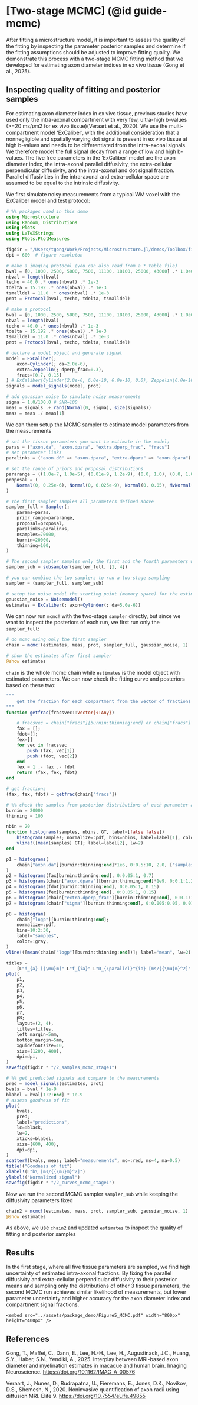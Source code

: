 # [Two-stage MCMC] (@id guide-mcmc)

After fitting a microstructure model, it is important to assess the quality of the fitting by inspecting the parameter posterior samples and determine if the fitting assumptions should be adjusted to improve fitting quality. We demonstrate this process with a two-stage MCMC fitting method that we developed for estimating axon diameter indices in ex vivo tissue (Gong et al., 2025).  

## Inspecting quality of fitting and posterior samples
For estimating axon diameter index in ex vivo tissue, previous studies have used only the intra-axonal compartment with very few, ultra-high b-values (>=20 ms/𝜇m2 for ex vivo tissue)(Veraart et al., 2020). We use the multi-compartment model ‘ExCaliber’, with the additional consideration that a nonnegligible and spatially varying dot signal is present in ex vivo tissue at high b-values and needs to be differentiated from the intra-axonal signals. We therefore model the full signal decay from a range of low and high b-values. The five free parameters in the ‘ExCaliber’ model are the axon diameter index, the intra-axonal parallel diffusivity, the extra-cellular perpendicular diffusivity, and the intra-axonal and dot signal fraction. Parallel diffusivities in the intra-axonal and extra-cellular space are assumed to be equal to the intrinsic diffusivity. 

We first simulate noisy measurements from a typical WM voxel with the ExCaliber model and test protocol:
```julia
# %% packages used in this demo
using Microstructure
using Random, Distributions
using Plots
using LaTeXStrings
using Plots.PlotMeasures

figdir = "/Users/tgong/Work/Projects/Microstructure.jl/demos/Toolbox/figures/"
dpi = 600  # figure resoluton

# make a imaging protocol (you can also read from a *.table file)
bval = [0, 1000, 2500, 5000, 7500, 11100, 18100, 25000, 43000] .* 1.0e6
nbval = length(bval)
techo = 40.0 .* ones(nbval) .* 1e-3
tdelta = 15.192 .* ones(nbval) .* 1e-3
tsmalldel = 11.0 .* ones(nbval) .* 1e-3
prot = Protocol(bval, techo, tdelta, tsmalldel)

# make a protocol 
bval = [0, 1000, 2500, 5000, 7500, 11100, 18100, 25000, 43000] .* 1.0e6
nbval = length(bval)
techo = 40.0 .* ones(nbval) .* 1e-3
tdelta = 15.192 .* ones(nbval) .* 1e-3
tsmalldel = 11.0 .* ones(nbval) .* 1e-3
prot = Protocol(bval, techo, tdelta, tsmalldel)

# declare a model object and generate signal 
model = ExCaliber(;
    axon=Cylinder(; da=2.0e-6), 
    extra=Zeppelin(; dperp_frac=0.3), 
    fracs=[0.7, 0.15]
) # ExCaliber(Cylinder(2.0e-6, 6.0e-10, 6.0e-10, 0.0), Zeppelin(6.0e-10, 0.3, 0.0), Iso(0.0, 0.0), [0.7, 0.15])
signals = model_signals(model, prot)

# add gaussian noise to simulate noisy measurements
sigma = 1.0/100.0 # SNR=100 
meas = signals .+ rand(Normal(0, sigma), size(signals))
meas = meas ./ meas[1]
```

We can them setup the MCMC sampler to estimate model parameters from the measurements

```julia
# set the tissue parameters you want to estimate in the model; 
paras = ("axon.da", "axon.dpara", "extra.dperp_frac", "fracs")
# set parameter links
paralinks = ("axon.d0" => "axon.dpara", "extra.dpara" => "axon.dpara")

# set the range of priors and proposal distributions
pararange = ((1.0e-7, 1.0e-5), (0.01e-9, 1.2e-9), (0.0, 1.0), (0.0, 1.0))
proposal = (
    Normal(0, 0.25e-6), Normal(0, 0.025e-9), Normal(0, 0.05), MvNormal([0.0025 0; 0 0.0001])
)

# The first sampler samples all parameters defined above
sampler_full = Sampler(;
    params=paras,
    prior_range=pararange,
    proposal=proposal,
    paralinks=paralinks,
    nsamples=70000,
    burnin=20000,
    thinning=100,
)

# The second sampler samples only the first and the fourth parameters while other settings are kept the same as the first sampler
sampler_sub = subsampler(sampler_full, [1, 4])

# you can combine the two samplers to run a two-stage sampling
sampler = (sampler_full, sampler_sub)

# setup the noise model the starting point (memory space) for the estimates
gaussian_noise = Noisemodel()
estimates = ExCaliber(; axon=Cylinder(; da=5.0e-6))
```

We can now run `mcmc!` with the two-stage `sampler` directly, but since we want to inspect the posteriors of each run,
we first run only the `sampler_full`:

```julia
# do mcmc using only the first sampler
chain = mcmc!(estimates, meas, prot, sampler_full, gaussian_noise, 1)

# show the estimates after first sampler 
@show estimates
```

`chain` is the whole mcmc chain while `estimates` is the model object with estimated parameters. We can now check the fitting curve and posteriors based on these two:

```julia
"""
    get the fraction for each compartment from the vector of fractions
"""
function getfrac(fracsvec::Vector{<:Any})

    # fracsvec = chain["fracs"][burnin:thinning:end] or chain["fracs"]
    fax = [];
    fdot=[];
    fex=[]
    for vec in fracsvec
        push!(fax, vec[1])
        push!(fdot, vec[2])
    end
    fex = 1 .- fax .- fdot
    return (fax, fex, fdot)
end

# get fractions
(fax, fex, fdot) = getfrac(chain["fracs"])

# %% check the samples from posterior distributions of each parameter and show the estimates as means from the posterior distributions
burnin = 20000
thinning = 100

nbin = 20
function histograms(samples, nbins, GT, label=[false false])
    histogram(samples; normalize=:pdf, bins=nbins, label=label[1], color=:gray)
    vline!([mean(samples) GT]; label=label[2], lw=2)
end

p1 = histograms(
    chain["axon.da"][burnin:thinning:end]*1e6, 0:0.5:10, 2.0, ["samples", ["mean" "GT"]]
)
p2 = histograms(fax[burnin:thinning:end], 0:0.05:1, 0.7)
p3 = histograms(chain["axon.dpara"][burnin:thinning:end]*1e9, 0:0.1:1.2, 0.6)
p4 = histograms(fdot[burnin:thinning:end], 0:0.05:1, 0.15)
p5 = histograms(fex[burnin:thinning:end], 0:0.05:1, 0.15)
p6 = histograms(chain["extra.dperp_frac"][burnin:thinning:end], 0:0.1:1, 0.3)
p7 = histograms(chain["sigma"][burnin:thinning:end], 0:0.005:0.05, 0.01)

p8 = histogram(
    chain["logp"][burnin:thinning:end];
    normalize=:pdf,
    bins=10:2:30,
    label="samples",
    color=:gray,
)
vline!([mean(chain["logp"][burnin:thinning:end])]; label="mean", lw=2)

titles =
    [L"d_{a} [{\mu}m]" L"f_{ia}" L"D_{\parallel}^{ia} [ms/{{\mu}m}^2]" L"f_{dot}" L"f_{ec}" L"D_{\perp}^{ec} to D_{\parallel}^{ia} fraction" L"sigma" L"log(p)"]
plot(
    p1,
    p2,
    p3,
    p4,
    p5,
    p6,
    p7,
    p8;
    layout=(2, 4),
    titles=titles,
    left_margin=5mm,
    bottom_margin=5mm,
    xguidefontsize=10,
    size=(1200, 400),
    dpi=dpi,
)
savefig(figdir * "/2_samples_mcmc_stage1")

# %% get predicted signals and compare to the measurements 
pred = model_signals(estimates, prot)
bvals = bval * 1e-9
blabel = bval[1:2:end] * 1e-9
# assess goodness of fit
plot(
    bvals,
    pred;
    label="predictions",
    lc=:black,
    lw=2,
    xticks=blabel,
    size=(600, 400),
    dpi=dpi,
)
scatter!(bvals, meas; label="measurements", mc=:red, ms=4, ma=0.5)
title!("Goodness of fit")
xlabel!(L"b\ [ms/{{\mu}m}^2]")
ylabel!("Normalized signal")
savefig(figdir * "/2_curves_mcmc_stage1")
```

Now we run the second MCMC sampler `sampler_sub` while keeping the diffusivity parameters fixed 

```julia
chain2 = mcmc!(estimates, meas, prot, sampler_sub, gaussian_noise, 1)
@show estimates
```

As above, we use `chain2` and updated `estimates` to inspect the quality of fitting and posterior samples

## Results
In the first stage, where all five tissue parameters are sampled, we find high uncertainty of estimated intra-axonal fractions. By fixing the parallel diffusivity and extra-cellular perpendicular diffusivity to their posterior means and sampling only the distributions of other 3 tissue parameters, the second MCMC run achieves similar likelihood of measurements, but lower parameter uncertainty and higher accuracy for the axon diameter index and compartment signal fractions.

```@raw html
<embed src="../assets/package_demo/Figure5_MCMC.pdf" width="800px" height="400px" />
```

## References
Gong, T., Maffei, C., Dann, E., Lee, H.-H., Lee, H., Augustinack, J.C., Huang, S.Y., Haber, S.N., Yendiki, A., 2025. Interplay between MRI-based axon diameter and myelination estimates in macaque and human brain. Imaging Neuroscience. https://doi.org/10.1162/IMAG_A_00576

Veraart, J., Nunes, D., Rudrapatna, U., Fieremans, E., Jones, D.K., Novikov, D.S., Shemesh, N., 2020. Noninvasive quantification of axon radii using diffusion MRI. Elife 9. https://doi.org/10.7554/eLife.49855

